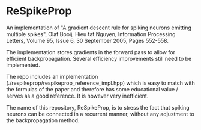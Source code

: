 # ReSpikeProp

An implementation of "A gradient descent rule for spiking neurons emitting multiple spikes", Olaf Booij, Hieu tat Nguyen, Information Processing Letters, Volume 95, Issue 6, 30 September 2005, Pages 552-558.

The implementation stores gradients in the forward pass to allow for efficient
backpropagation. Several efficiency improvements still need to be implemented.

The repo includes an implementation
(./respikeprop/respikeprop_reference_impl.hpp) which is easy to match with the
formulas of the paper and therefore has some educational value / serves as
a good reference. It is however very inefficient.

The name of this repository, ReSpikeProp, is to stress the fact that spiking
neurons can be connected in a recurrent manner, without any adjustment to the
backpropagation method.
